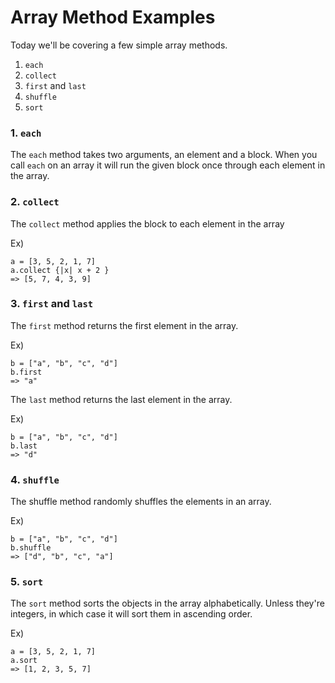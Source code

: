 # Array Method Examples

Today we'll be covering a few simple array methods.
1. `each`
2. `collect`
3. `first` and `last`
4. `shuffle`
5. `sort`

### 1. `each`
The `each` method takes two arguments, an element and a block. When you call `each` on an array it will run the given block once through each element in the array.

### 2. `collect`
The `collect` method applies the block to each element in the array

Ex)
```
a = [3, 5, 2, 1, 7]
a.collect {|x| x + 2 }
=> [5, 7, 4, 3, 9]
```

### 3. `first` and `last`
The `first` method returns the first element in the array.

Ex)
```
b = ["a", "b", "c", "d"]
b.first
=> "a"
```
The `last` method returns the last element in the array.

Ex)
```
b = ["a", "b", "c", "d"]
b.last
=> "d"
```

### 4. `shuffle`
The shuffle method randomly shuffles the elements in an array.

Ex)
```
b = ["a", "b", "c", "d"]
b.shuffle
=> ["d", "b", "c", "a"]
```

### 5. `sort`
The `sort` method sorts the objects in the array alphabetically. Unless they're integers, in which case it will sort them in ascending order.

Ex)
```
a = [3, 5, 2, 1, 7]
a.sort
=> [1, 2, 3, 5, 7]
```

